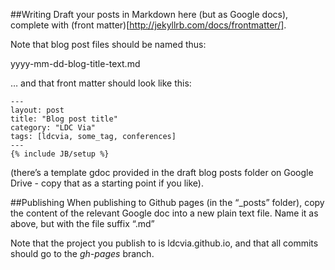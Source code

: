 ##Writing
Draft your posts in Markdown here (but as Google docs), complete with (front matter)[http://jekyllrb.com/docs/frontmatter/].

Note that blog post files should be named thus:

yyyy-mm-dd-blog-title-text.md

… and that front matter should look like this:

```
---
layout: post
title: "Blog post title"
category: "LDC Via"
tags: [ldcvia, some_tag, conferences]
---
{% include JB/setup %}
```
(there’s a template gdoc provided in the draft blog posts folder on Google Drive - copy that as a starting point if you like).

##Publishing
When publishing to Github pages (in the “_posts” folder), copy the content of the relevant Google doc into a new plain text file. Name it as above, but with the file suffix “.md”

Note that the project you publish to is ldcvia.github.io, and that all commits should go to the *gh-pages* branch.
